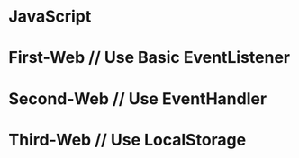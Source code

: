 # JavaScript

# First-Web  // Use Basic EventListener
# Second-Web // Use EventHandler
# Third-Web  // Use LocalStorage
